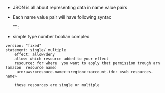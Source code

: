 
* JSON is all about representing data in name value pairs
* Each name value pair will have following syntax

    "<name>" : <value>

* simple type
  number
  boolian
  complex

```
version: "fixed"
statement: single/ multiple
    effect: allow/deny
    allow: which resource added to your effect 
    resource: for where  you want to apply that permission trough arn (amazon  resource name)
     arn:aws:<resouce-name>:<region>:<account-id>: <sub resources-name>
    
    these resources are single or multiple
              
